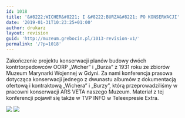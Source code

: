 ```yaml
---
id: 1018
title: '&#8222;WICHER&#8221; I &#8222;BURZA&#8221; PO KONSERWACJI'
date: '2019-01-31T10:23:25+01:00'
author: drukarz
layout: revision
guid: 'http://muzeum.grebocin.pl/1013-revision-v1/'
permalink: '/?p=1018'
---
```


Zakończenie projektu konserwacji planów <span class="text_exposed_show">budowy dwóch kontrtorpedowców OORP „Wicher” i „Burza” z 1931 roku ze zbiorów Muzeum Marynarki Wojennej w Gdyni. </span>Za nami konferencja prasowa dotycząca konserwacji jednego z dwunastu albumów z dokumentac<span class="text_exposed_show">ją ofertową i kontraktową „Wichera” i „Burzy”, którą przeprowadziliśmy w pracowni konserwacji ARS VETA naszego Muzeum. Materiał z tej konferencji pojawił się także w TVP INFO w Teleexpresie Extra.  
</span>

![](http://muzeum.grebocin.pl/wp-content/uploads/2019/01/50800500_1664687610298373_940690639182364672_o-300x199.jpg) ![](http://muzeum.grebocin.pl/wp-content/uploads/2019/01/51148739_1900879376700791_3222934190378975232_o-300x185.jpg)